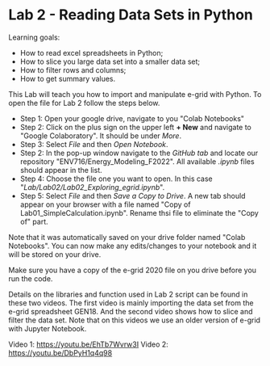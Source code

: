 # Lab 2 - Reading Data Sets in Python

Learning goals: 
* How to read excel spreadsheets in Python;
* How to slice you large data set into a smaller data set;
* How to filter rows and columns;
* How to get summary values.

This Lab will teach you how to import and manipulate e-grid with Python. To open the file for Lab 2 follow the steps below.

* Step 1: Open your google drive, navigate to you "Colab Notebooks" <br>
* Step 2: Click on the plus sign on the upper left **+ New** and navigate to "Google Colaboratory". It should be under *More*. <br>
* Step 3: Select *File* and then *Open Notebook*. <br>
* Step 2: In the pop-up window navigate to the *GitHub tab* and locate our repository "ENV716/Energy_Modeling_F2022". All available *.ipynb* files should appear in the list. <br>
* Step 4: Choose the file one you want to open. In this case "*Lab/Lab02/Lab02_Exploring_egrid.ipynb*".
* Step 5: Select *File* and then *Save a Copy to Drive*. A new tab should appear on your browser with a file named "Copy of Lab01_SimpleCalculation.ipynb". Rename thsi file to eliminate the "Copy of" part. <br>

Note that it was automatically saved on your drive folder named "Colab Notebooks". You can now make any edits/changes to your notebook and it will be stored on your drive. <br>

Make sure you have a copy of the e-grid 2020 file on you drive before you run the code.

Details on the libraries and function used in Lab 2 script can be found in these two videos. The first video is mainly importing the data set from the e-grid spreadsheet GEN18. And the second video shows how to slice and filter the data set. Note that on this videos we use an older version of e-grid with Jupyter Notebook.

Video 1: https://youtu.be/EhTb7Wvrw3I
Video 2: https://youtu.be/DbPyH1q4q98
